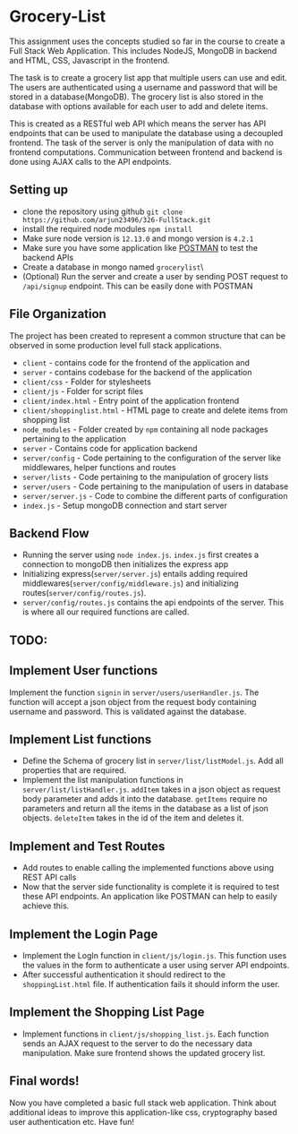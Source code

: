 # Grocery-List

This assignment uses the concepts studied so far in the course to create a Full Stack Web Application. This includes NodeJS, MongoDB in backend and HTML, CSS, Javascript in the frontend.

The task is to create a grocery list app that multiple users can use and edit. The users are authenticated using a username and password that will be stored in a database(MongoDB). The grocery list is also stored in the database with options available for each user to add and delete items.

This is created as a RESTful web API which means the server has API endpoints that can be used to manipulate the database using a decoupled frontend. The task of the server is only the manipulation of data with no frontend computations. Communication between frontend and backend is done using AJAX calls to the API endpoints.

## Setting up
- clone the repository using github `git clone https://github.com/arjun23496/326-FullStack.git`
- install the required node modules `npm install`
- Make sure node version is `12.13.0` and mongo version is `4.2.1`
- Make sure you have some application like [POSTMAN](https://www.getpostman.com/downloads/) to test the backend APIs
- Create a database in mongo named `grocerylist`\
- (Optional) Run the server and create a user by sending POST request to `/api/signup` endpoint. This can be easily done with POSTMAN

## File Organization
The project has been created to represent a common structure that can be observed in some production level full stack applications. 

- `client` - contains code for the frontend of the application and
- `server` - contains codebase for the backend of the application
- `client/css` - Folder for stylesheets
- `client/js`  - Folder for script files
- `client/index.html` - Entry point of the application frontend
- `client/shoppinglist.html` - HTML page to create and delete items from shopping list
- `node_modules` - Folder created by `npm` containing all node packages pertaining to the application
- `server` - Contains code for application backend
- `server/config` - Code pertaining to the configuration of the server like middlewares, helper functions and routes
- `server/lists` - Code pertaining to the manipulation of grocery lists
- `server/users` - Code pertaining to the manipulation of users in database
- `server/server.js` - Code to combine the different parts of configuration
- `index.js` - Setup mongoDB connection and start server

## Backend Flow

- Running the server using `node index.js`. `index.js` first creates a connection to mongoDB then initializes the express app 
- Initializing express(`server/server.js`) entails adding required middlewares(`server/config/middleware.js`) and initializing routes(`server/config/routes.js`).
- `server/config/routes.js` contains the api endpoints of the server. This is where all our required functions are called.

## TODO:

## Implement User functions

Implement the function `signin` in `server/users/userHandler.js`. The function will accept a json object from the request body containing username and password. This is validated against the database.

## Implement List functions

- Define the Schema of grocery list in `server/list/listModel.js`. Add all properties that are required.
- Implement the list manipulation functions in `server/list/listHandler.js`. `addItem` takes in a json object as request body parameter and adds it into the database. `getItems` require no parameters and return all the items in the database as a list of json objects. `deleteItem` takes in the id of the item and deletes it.

## Implement and Test Routes

- Add routes to enable calling the implemented functions above using REST API calls
- Now that the server side functionality is complete it is required to test these API endpoints. An application like POSTMAN can help to easily achieve this.

## Implement the Login Page

- Implement the LogIn function in `client/js/login.js`. This function uses the values in the form to authenticate a user using server API endpoints.
- After successful authentication it should redirect to the `shoppingList.html` file. If authentication fails it should inform the user.

## Implement the Shopping List Page

- Implement functions in `client/js/shopping_list.js`. Each function sends an AJAX request to the server to do the necessary data manipulation. Make sure frontend shows the updated grocery list.

## Final words!

Now you have completed a basic full stack web application. Think about additional ideas to improve this application-like css, cryptography based user authentication etc. Have fun!